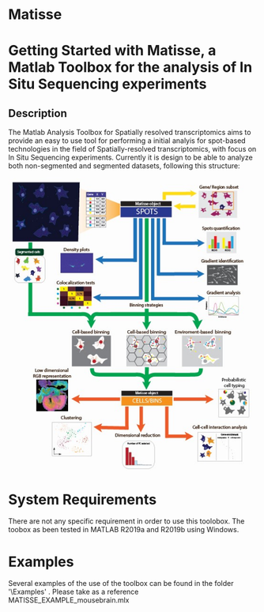 # Matisse

# Getting Started with Matisse, a Matlab Toolbox for the analysis of In Situ Sequencing experiments

## Description
The Matlab Analysis Toolbox for Spatially resolved transcriptomics aims to provide an easy to use tool for performing a initial analyis for spot-based technologies in the field of Spatially-resolved transcriptomics, with focus on In Situ Sequencing experiments. Currently it is design to be able to analyze both non-segmented and segmented datasets, following this structure:

![Alt text](images/workflow.jpg?raw=true "Workflow of Matisse")

# System Requirements
There are not any specific requirement in order to use this toolobox. The toobox as been tested in MATLAB R2019a and R2019b using Windows. 

# Examples
Several examples of the use of the toolbox can be found in the folder '\Examples' . Please take as a reference MATISSE_EXAMPLE_mousebrain.mlx
